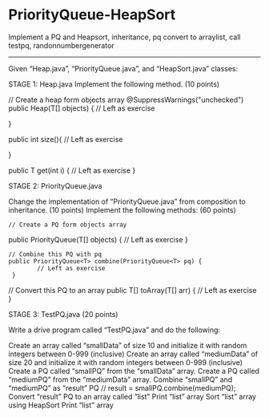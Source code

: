 # PriorityQueue-HeapSort
Implement a PQ and Heapsort, inheritance, pq convert to arraylist, call testpq, randonnumbergenerator
____________________________________________________________________________________________________
Given “Heap.java”, “PriorityQueue.java”, and “HeapSort.java” classes:

STAGE 1: Heap.java
Implement the following method. (10 points)

// Create a heap form objects array
@SuppressWarnings("unchecked")
public Heap(T[] objects) {
// Left as exercise

 }

public int size(){
// Left as exercise

}

public T get(int i) {
// Left as exercise
}


STAGE 2: PriorityQueue.java

Change the implementation of “PriorityQueue.java” from composition to inheritance. (10 points)
Implement the following methods: (60 points)
	
	// Create a PQ form objects array
public PriorityQueue(T[] objects) {
   		 //  Left as exercise
  	 }


	// Combine this PQ with pq
   	public PriorityQueue<T> combine(PriorityQueue<T> pq) {
    		// Left as exercise
  	 }

	
// Convert this PQ to an array 
  	 public T[] toArray(T[] arr) {
	 	 // Left as exercise
  	 }

STAGE 3: TestPQ.java (20 points)

Write a drive program called “TestPQ.java” and do the following:

Create an array called “smallData” of size 10 and initialize it with random integers between 0-999 (inclusive) 
Create an array called “mediumData” of size 20 and initialize it with random integers between 0-999 (inclusive) 
Create a PQ called “smallPQ” from the “smallData” array.
Create a PQ called “mediumPQ” from the “mediumData” array.
Combine “smallPQ” and “mediumPQ” as “result” PQ
 // result = smallPQ.combine(mediumPQ);
Convert “result” PQ to an array called “list”
Print “list” array
Sort “list” array using HeapSort
Print “list” array








